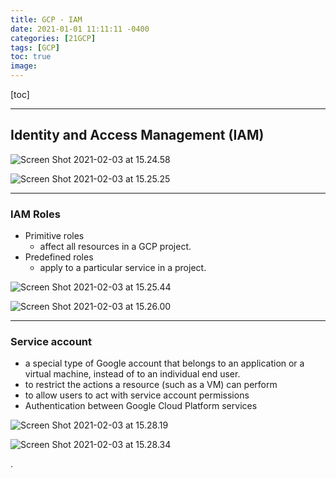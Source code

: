 ```yaml
---
title: GCP - IAM
date: 2021-01-01 11:11:11 -0400
categories: [21GCP]
tags: [GCP]
toc: true
image:
---
```


[toc]

---


## Identity and Access Management (IAM)

![Screen Shot 2021-02-03 at 15.24.58](https://i.imgur.com/NRpqXEe.png)

![Screen Shot 2021-02-03 at 15.25.25](https://i.imgur.com/t4zsqr4.png)

---


### IAM Roles

- Primitive roles
  - affect all resources in a GCP project.
- Predefined roles
  - apply to a particular service in a project.

![Screen Shot 2021-02-03 at 15.25.44](https://i.imgur.com/3pIlSRt.png)

![Screen Shot 2021-02-03 at 15.26.00](https://i.imgur.com/zwmpguY.png)

---


### Service account

- a special type of Google account that belongs to an application or a virtual machine, instead of to an individual end user.
- to restrict the actions a resource (such as a VM) can perform
- to allow users to act with service account permissions
- Authentication between Google Cloud Platform services

![Screen Shot 2021-02-03 at 15.28.19](https://i.imgur.com/V6W9P6y.png)

![Screen Shot 2021-02-03 at 15.28.34](https://i.imgur.com/QfUz8Ig.png)












.